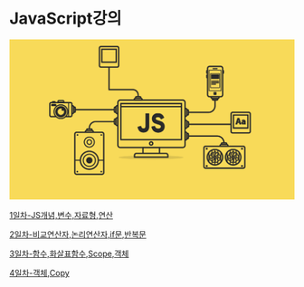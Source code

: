 # JavaScript강의

<p align="center"><img src="./READMEIMG/JS.png"></p>

[1일차-JS개념,변수,자료형,연산](./1일차/README.md)  

[2일차-비교연산자,논리연산자,if문,반복문](./2일차/README.md)  

[3일차-함수,화살표함수,Scope,객체](./3일차/README.md)  

[4일차-객체,Copy](./4일차/README.md)  
